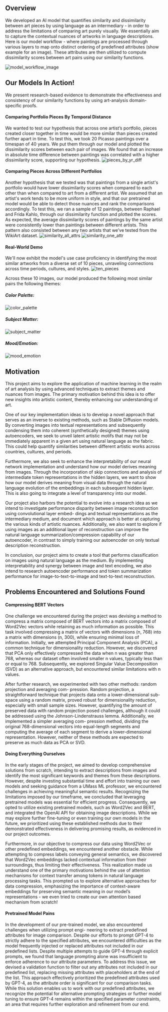 ## Overview
We developed an AI model that quantifies similarity and dissimilarity between art pieces by using language as an intermediary - in order to address the limitations of comparing art purely visually. We essentially aim to capture the contextual nuances of artworks in language descriptions. Here is our model workflow - where paintings are processed through various layers to map onto distinct ordering of predefined attributes (show example for an image). These attributes are then utilized to compute dissimilarity scores between art pairs using our similarity functions.

![model_workflow_image](https://lh3.googleusercontent.com/pw/AP1GczN7HyjukDb1K17RLqSt84QkpPw3QZCBQWM0cs7AIETnz0Xxq2NfI4WiTy5mM9IPbzY-6Cn08GN5kKKMc74u5Ea6NE6uAgutpAuOsm_dXnGM68tGTzF44Ym47H9Dq5lHYetGJk9gl1Pu552kdA0n47Ex=w1000-h665-s-no)

## Our Models In Action!
We present research-based evidence to demonstrate the effectiveness and consistency of our similarity functions by using art-analysis domain-specific proofs.

#### Comparing Portfolio Pieces By Temporal Distance
We wanted to test our hypothesis that across one artist’s portfolio, pieces created closer together in time would be more similar than pieces created further apart in time. To test this, we took 20 Picasso paintings over a timespan of 40 years. We put them through our model and plotted the dissimilarity scores between each pair of images. We found that an increase in absolute time difference between paintings was correlated with a higher dissimilarity score, supporting our hypothesis.
![pieces_by_yr_diff](https://lh3.googleusercontent.com/pw/AP1GczO8h8A2QBsZh_jMlRWGJUCoNkUN_BJbosAvLlhyw4R0E7kn07S2fRVFpTxGAnZQsrf65Pi5NASCCV8R130RWdwqnkn_HLPGK_ST0fUMlPlMmcg4E9Y_qifh_Q58lbZAJIbKUlJ9ZhFA1PrOXi5nmIso=w851-h551-s-no?authuser=0)

#### Comparing Pieces Across Different Portfolios
Another hypothesis that we tested was that paintings from a single artist's portfolio would have lower dissimilarity scores when compared to each other than when compared to art from a different artist. We assumed that an artist's work tends to be more uniform in style, and that our pretrained model would be able to detect those nuances and rank the comparisons accordingly. To test this, we ran a sample of 12 paintings, between Raphael and Frida Kahlo, through our dissimilarity function and plotted the scores. As expected, the average dissimilarity scores of paintings by the same artist were consistently lower than paintings between different artists. This pattern also consisted between any two artists that we’ve tested from the WikiArt dataset.
![similarity_all_attrs](https://lh3.googleusercontent.com/pw/AP1GczPfIS1iQsN5wvfeh1PYlM9E-EhjP6YWNXoFlEvT_e5KeIU1JOpIuKGo0kq2aNmhmuaycBkIJB1uKQ0Tm-w2cM3DHuRtYRVZplYLjtxLgahtm6etPizCGwuocB27LF5-Mzw74hrXX6MS6uYidSbDHCg2=w850-h551-s-no?authuser=0)
![similarity_one_attr](https://lh3.googleusercontent.com/pw/AP1GczPWKLuYEw19em97D2o12Hucm09ycTLYUqjuYY83uO9YNtvFO6mqtXyDQ3d6l20bt7FmJs21G5VyNPhVneN_kTKreCOxlxEhTvdIqdfWAfffIgE7ZZ0swixcMlIL0SHUWqvUSDCRz_I-_AB1lWX--_e2=w877-h551-s-no?authuser=0)

#### Real-World Demo
We'll now exhibit the model's use case proficiency in identifying the most similar artworks from a diverse set of 10 pieces, unraveling connections across time periods, cultures, and styles. 
![ten_pieces](https://lh3.googleusercontent.com/pw/AP1GczNcZ240V6qowO6_VAOiOHmDuOcWYZJWXRj9wa6sMkbaE4W4lOZ3ZH3c52SMHbJH-BqnHf-ZqlHsfFIwtPqFkydPQwsr1NLD-fJPsoOBAsJixAV9PKtznTsI6Um7tqeXusufCxoXj62ADHRCguLTtq73=w1591-h895-s-no?authuser=0)


Across these 10 images, our model produced the following most similar pairs the following themes:

##### Color Palette:
![color_palette](https://lh3.googleusercontent.com/pw/AP1GczNi79h1w45twVfXy_3iWh8l02jSITDm1uZmPZiK9pLc1OydqzwCrZWFTjcDecNyyCXn-9i7njvAQ-XU-OHvcZLrtxjGFG3cr3Rmj0DLRuDx_HfkekEHcBh47LOsBlzB6DJUzAlJl8iGwx8bMQKyK8Tmr8xiShWox6dM_mzWYSJ-hUMT48NhwASXO_MAWOPkZmiPjvoA1Or8jGM4TxeHS77jpyjKVRck8aeza2UWVoPFEqhr3S3R2hW-MNgPVhdt0xfpIlGBMvdIo05Jg1dNuLUyM3g0NMhxaup6a7DupfWJGpQGRh5O5NIW-tDVeTq6SA8WjzRAjtyzIMmaQ5qzZIZhZWkZHnyr9RRXdVmjxyCLKqhxh9Jf-rGuCDUooB_cgo3gjezGnXlNkFKXlU--KaiS8BWg7WdnaZ_JXNwvpJMmIZGIgBHMWt_oCD_LRCrHhPhjsUZx9oRw754jRmMvOp_6XZDy8G9UPADn7AS-m7H70uqGAYrXEDW_ffFuQ4SXQZeaHiDGeFkC1k4AAcB_1TBO8bBlOAAdNa9kelrx5kVbbPI0zZ41oPLFVxReOsQ_X-JKjWACHccKnxjdQrcWzdcsobwcmYO4055AO6HnH30xp81-7jJyE_Tv0afQaSlAxrAQxA_Te2VGMT4rEETLU4kTqrZfxcU_g7jjHSGpcttw1LMDtksBZC4FUsHLvZoYp8L4QIFeOVRw1gIthzMz75XDr598JtOn7YGtVv4B8PThILAN1--fv-ZSCvGOawefUzzb3oBK8J4pDxEJETEhxWq8tYiGDfpX0AIQd4Rcpo36eUTsfdX5iVsZsGbp2vZrf6U0ZqGWcFNe_1JQo6KZTtT6m_ibsUg7J1NduP1Qjo_vxn19jXEY6ncjvu_PsvmQiOMs9oASzq6Y43ZC8oWvuYU5E8c=w1591-h895-s-no?authuser=0)

##### Subject Matter:
![subject_matter](https://lh3.googleusercontent.com/pw/AP1GczPHnLWzkh5VXXn0O7yxQDPX_fOhhYMSmBGNMd087WXoTdr-vmkEFzocmkP9opHdKAxhdQkWF7QdeuDeTJhZQ8B2Wb3kEODQHiVyH0tt7lxicpwZK3O7RV4CdCs2rU6gVD_r5Whex37x8RlZzNZ3oLVkh1zk5B75eeSp2CTfRzxzPluAlZzyhXJkLt9GzovzUDGqLpoq8zd1P7aCPOHhdjKOeXBsS_RKttSNsx7YVHCVosdYGM1PKrEWLge0rl75KjfDKL2sJihx2oY0LhwovmayPv6IRKEKT-mAYCi08HnpjBDPTG9-2fwZCDfEKG7dMn_gRKaCmgyzQHFK-AmEpXblELVL66kN21g9Fp8aMuD7YptKsPYHulxjwX_uMAntLu7YvFSZ3lxjQnWr-gp9Uk9qnBWuAn32g09LV5fe0rISFv0RC6eEKxGzyNe8crUEm8TnxgjA9MFplYwpf4RPs1DVex_BFpiZAU-apTH3yH2sfXggV7yNalZ_XWAkziI4H0kB24NSQdeHFZSXVlGnXsJzATIDFlJFPYW59tnn9oORS4weinbTlKGCjSp0zpozlKQVBhFG1jYoo0N9YvwYjh43huFX5Gp8jziklr0euX8s17ARWJYpN9EqPLIEygKS4sr15eNU6ebQUXRWtz0FAx3bNpFhz5J4KXK3XtJ1wwTE-Bz0GybY8B0cILQLepL8TGzbsWbT7ki2ozkCvz-S_1UhDAiFchfnxNuugKOuSkLK1XcLaKOquAxblrCNUkaL7fopXBv4En1m0sc0PI1a07WW27MxunMWRWmiedHMn2KDfOr7HaNdAFjnctVpmEqv2gvEeKhtO-iDFIOWr0lMqtflpzE7NbYZq0dVxlUUNOq2BNhm30ul_IAi_7o5Qb1o-xbh1v9-q_Ee8NQnbFIqaIJQOT0=w1591-h895-s-no?authuser=0)

##### Mood/Emotion:
![mood_emotion](https://lh3.googleusercontent.com/pw/AP1GczNWVLFUeszDfjb8Gt9JemQTEUZEbRKw5klZ586NJC3VNPDcVO4gktvVNHQEpSyfdtnOyPnuN6uff2cpKTb50NsN9jGybKMkUHPANVOrr-Bv5of9Egk91XvUHllwPxFk4liE38ZvEroH5OzSS5u8vkh2fFSZneofDn1HTQ-6OjnZjQ2mHOaV3fOKq6LeWxEajE7irn6-uC07RAPnf_FJro4EJdJs75a8ZVvu37QWnEm7kIf4cmh2914tRlL-ENgidk-K5ol9b49d8iJfd9YSfH3__wrhsGJ7NrqdeCGqecH1ZsFrpbDIz3TpiZA0Df9XsJEqU8pJd2DjZatbbHEiGYwsFJgv11Z28UUwC99qqe6jfueMHjdDGbPFLJLTXTmUm5XbKob-4UVH6fCr4w3PjYx9ljONNhtHFeTMGlyEe-cfwCjYZSWGcAkT3lchl2MVOZTfF15WqIBC_7HzFEsmcUafFdUw_5lkIUnNpxdqVhFxmZswdQOqxmhnfLGEOTq5Dva76zlP-WC9ytcB1xeCn_DSlDGrKKl9101B8Ifto3unZIaJXMu7Bw-JZLWeu8DW6eLth4dso9qGHJQPH7Z54gO4t-6VslstuVJZn6Y-tj2YhPcb7aS2pmiaXeKDfPhxl4-j6LCoLHWZI1OwF4jdLmhlLauOk-01Cou7ETslPrAqJQOlr1__D2nMs5PPxT8ZlX4V9IsjwM8w7xM12s5DIe1w5zeKqdKNviP8obMyx7icLyzYABNLNfPp0tWmdnuyA9MxMKnMHX2Lt-hrqR3QxuQzoYXoTxtmMyWfKp_YuAINKN_1bDpgg82_4gEXRcL0brEqv6AhOANMlFq5n9cS9MCFXlTDDwM0wT6L_jJLAddqUix907LplSeopIkhbNKoFtSzV6EmN-LZPU1D6ngfSfnJ_KI=w1591-h895-s-no?authuser=0)

## Motivation
This project aims to explore the application of machine learning in the realm of art analysis by using
advanced techniques to extract themes and nuances from images. The primary motivation
behind this idea is to offer new insights into artistic content, thereby enhancing our understanding
of art.

One of our key implementation ideas is to develop a novel approach that serves as an inverse to existing
methods, such as Stable Diffusion models. By converting images into textual representations
and subsequently condensing them into coherent (synthetically designed) themes using
autoencoders, we seek to unveil latent artistic motifs that may not be immediately
apparent in a given art using natural language as the fabric. This could help quantify
similarities between different artistic works across countries, cultures, and periods.

Furthermore, we also seek to enhance the interpretability of our neural network implementation and
understand how our model derives meaning from images. Through the incorporation of skip
connections and analysis of intermediate token representations in the hidden layers, we
want to show how our model derives meaning from visual data through the natural
language evolution of the embeddings in each subsequent hidden layer. This is also going
to integrate a level of transparency into our model.

Our project also harbors the potential to evolve into a research idea as we intend to investigate
performance disparity between image reconstruction using convolutional layer embed-
dings and textual representations as the intermediary medium, and document which
approach is better at capturing the various kinds of artistic nuances. Additionally, we also
want to explore if using images as an additional layer of reconstruction can improve the
natural language summarization/compression capability of our autoencoder, in contrast
to simply training our autoencoder on only textual description reconstruction.

In conclusion, our project aims to create a tool that performs classification on images using natural
language as the medium. By implementing interpretability and synergy between image and text
encoding, we also intend to research autoencoder performance and token summarization performance
for image-to-text-to-image and text-to-text reconstruction.

## Problems Encountered and Solutions Found
#### Compressing BERT Vectors
One challenge we encountered during the project was devising a method to compress a matrix composed
of BERT vectors into a matrix composed of Word2Vec vectors while retaining as much information
as possible. This task involved compressing a matrix of vectors with dimensions (n, 768) into a matrix with
dimensions (n, 300), while ensuring minimal loss of information. Initially, we attempted Principal Component
Analysis (PCA), a common technique for dimensionality reduction. However, we discovered that PCA
only effectively compressed the data when n was greater than 768, whereas our dataset often
involved smaller n values, typically less than or equal to 768. Subsequently, we explored Singular Value
Decomposition (SVD) as an alternative approach, but encountered similar limitations with n values.

After further research, we experimented with two other methods: random projection and averaging com-
pression. Random projection, a straightforward technique that projects data onto a lower-dimensional sub-
space using a random matrix, proved robust for dimensionality reduction, especially with small sample sizes.
However, quantifying the amount of preserved data with random projection posed challenges, although it could
be addressed using the Johnson-Lindenstrauss lemma. Additionally, we implemented a simpler averaging com-
pression method, dividing the original 768-dimensional vectors into equal-length segments and computing the
average of each segment to derive a lower-dimensional representation. However, neither of these methods
are expected to preserve as much data as PCA or SVD.

#### Doing Everything Ourselves
In the early stages of the project, we aimed to develop comprehensive solutions from scratch, intending to
extract descriptions from images and identify the most significant keywords and themes from these descriptions.
However, despite investing substantial time and effort into training our own models and seeking guidance
from a UMass ML professor, we encountered challenges in achieving meaningful semantic results. Recognizing the
limitations imposed by our timeframe, we concluded that leveraging pretrained models was essential for efficient
progress. Consequently, we opted to utilize existing pretrained models, such as Word2Vec and BERT, and
integrated the OpenAI API for obtaining image descriptions. While we may explore further fine-tuning or
even training our own models in the future, we prioritized using these established methods due to their
demonstrated effectiveness in delivering promising results, as evidenced in our project outcomes.

Furthermore, in our objective to compress our data using Word2Vec or other predefined embeddings, we
encountered another obstacle. While attempting to compress labels conveying general semantics, we discovered
that Word2Vec embeddings lacked contextual information from their surroundings, thus limiting their
effectiveness. This realization made us understand one of the primary motivations behind the use of attention
mechanisms for context transfer among tokens in natural language processing tasks. This prompted us to
explore alternative approaches for data compression, emphasizing the importance of context-aware embeddings
for preserving semantic meaning in our model’s representations - we even tried to create our own attention
based mechanism from scratch!

#### Pretrained Model Pains
In the development of our pre-trained model, we also encountered challenges when utilizing prompt engi-
neering to extract predefined attributes for image comparison. Despite our efforts to prompt GPT-4 to
strictly adhere to the specified attributes, we encountered difficulties as the model frequently injected or
replaced attributes not included in our predefined lists. Despite multiple attempts to guide GPT-4
through explicit prompts, we found that language prompting alone was insufficient to enforce adherence to our
attribute parameters. To address this issue, we devised a validation function to filter out any attributes
not included in our predefined list, replacing missing attributes with placeholders at the end of the list. This
approach effectively prioritized the predefined attributes used by GPT-4, as the attribute order is significant
for our comparison tasks. While this solution enables us to work with our predefined attributes, we
recognize the potential for alternative prompting strategies or further model tuning to ensure GPT-4 remains
within the specified parameter constraints, an area that requires further exploration and refinement from
our end.
